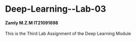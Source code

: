 # Deep-Learning--Lab-03
#### Zamly M.Z.M IT21091698
This is the Third Lab Assignment of the Deep Learning Module
